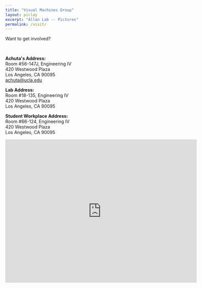 ```yaml
---
title: "Visual Machines Group"
layout: piclay
excerpt: "Allan Lab -- Pictures"
permalink: /visit/
---
```


<div class="row">
<div class="col-md-4">
  <p class="heading">Want to get involved?</p> 
  <br>
  <p class="body">
    <span span style="font-weight:bold">Achuta's Address:</span><br \>
    Room #56-147J, Engineering IV<br />
    420 Westwood Plaza<br />
    Los Angeles, CA 90095<br />
    <a href="mailto:achuta@ucla.edu">achuta@ucla.edu</a>
  </p>
  <p class="body">
    <span span style="font-weight:bold">Lab Address:</span><br \>
    Room #18-135, Engineering IV<br />
    420 Westwood Plaza<br />
    Los Angeles, CA 90095
  </p>
  <p class="body">
    <span span style="font-weight:bold">Student Workplace Address:</span><br \>
    Room #66-124, Engineering IV<br />
    420 Westwood Plaza<br />
    Los Angeles, CA 90095
  </p>
</div>

<div class="col-md-6 offset-md-2 map-responsive">
		    <iframe src="https://www.google.com/maps/embed?pb=!1m18!1m12!1m3!1d3990.8596314730903!2d-118.44603883944255!3d34.06951328311835!2m3!1f0!2f0!3f0!3m2!1i1024!2i768!4f13.1!3m3!1m2!1s0x80c2bc86217ff063%3A0x99d385184985fc0!2sEngineering+IV!5e0!3m2!1sen!2sus!4v1534269519510" 
    width="600" height="450" frameborder="0" style="border:0" allowfullscreen></iframe>
</div>
